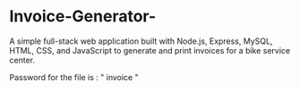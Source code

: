 # Invoice-Generator-
A simple full-stack web application built with Node.js, Express, MySQL, HTML, CSS, and JavaScript to generate and print invoices for a bike service center.


Password for the file is : " invoice "
